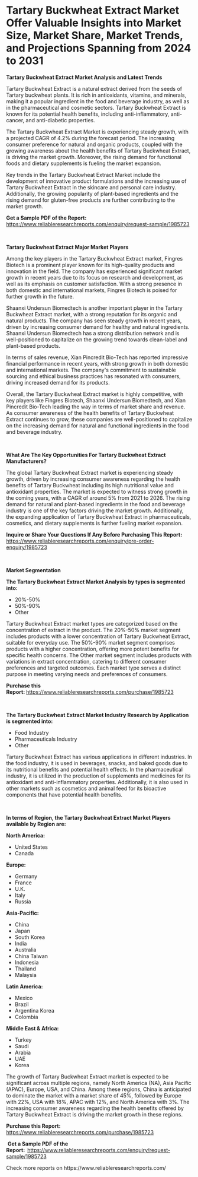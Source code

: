 <p><h1>Tartary Buckwheat Extract Market Offer Valuable Insights into Market Size, Market Share, Market Trends, and Projections Spanning from 2024 to 2031</h1></p><p><strong>Tartary Buckwheat Extract Market Analysis and Latest Trends</strong></p>
<p><p>Tartary Buckwheat Extract is a natural extract derived from the seeds of Tartary buckwheat plants. It is rich in antioxidants, vitamins, and minerals, making it a popular ingredient in the food and beverage industry, as well as in the pharmaceutical and cosmetic sectors. Tartary Buckwheat Extract is known for its potential health benefits, including anti-inflammatory, anti-cancer, and anti-diabetic properties.</p><p>The Tartary Buckwheat Extract Market is experiencing steady growth, with a projected CAGR of 4.2% during the forecast period. The increasing consumer preference for natural and organic products, coupled with the growing awareness about the health benefits of Tartary Buckwheat Extract, is driving the market growth. Moreover, the rising demand for functional foods and dietary supplements is fueling the market expansion.</p><p>Key trends in the Tartary Buckwheat Extract Market include the development of innovative product formulations and the increasing use of Tartary Buckwheat Extract in the skincare and personal care industry. Additionally, the growing popularity of plant-based ingredients and the rising demand for gluten-free products are further contributing to the market growth.</p></p>
<p><strong>Get a Sample PDF of the Report:&nbsp;</strong> <a href="https://www.reliableresearchreports.com/enquiry/request-sample/1985723">https://www.reliableresearchreports.com/enquiry/request-sample/1985723</a></p>
<p>&nbsp;</p>
<p><strong>Tartary Buckwheat Extract Major Market Players</strong></p>
<p><p>Among the key players in the Tartary Buckwheat Extract market, Fingres Biotech is a prominent player known for its high-quality products and innovation in the field. The company has experienced significant market growth in recent years due to its focus on research and development, as well as its emphasis on customer satisfaction. With a strong presence in both domestic and international markets, Fingres Biotech is poised for further growth in the future.</p><p>Shaanxi Undersun Biomedtech is another important player in the Tartary Buckwheat Extract market, with a strong reputation for its organic and natural products. The company has seen steady growth in recent years, driven by increasing consumer demand for healthy and natural ingredients. Shaanxi Undersun Biomedtech has a strong distribution network and is well-positioned to capitalize on the growing trend towards clean-label and plant-based products.</p><p>In terms of sales revenue, Xian Pincredit Bio-Tech has reported impressive financial performance in recent years, with strong growth in both domestic and international markets. The company's commitment to sustainable sourcing and ethical business practices has resonated with consumers, driving increased demand for its products.</p><p>Overall, the Tartary Buckwheat Extract market is highly competitive, with key players like Fingres Biotech, Shaanxi Undersun Biomedtech, and Xian Pincredit Bio-Tech leading the way in terms of market share and revenue. As consumer awareness of the health benefits of Tartary Buckwheat Extract continues to grow, these companies are well-positioned to capitalize on the increasing demand for natural and functional ingredients in the food and beverage industry.</p></p>
<p>&nbsp;</p>
<p><strong>What Are The Key Opportunities For Tartary Buckwheat Extract Manufacturers?</strong></p>
<p><p>The global Tartary Buckwheat Extract market is experiencing steady growth, driven by increasing consumer awareness regarding the health benefits of Tartary Buckwheat including its high nutritional value and antioxidant properties. The market is expected to witness strong growth in the coming years, with a CAGR of around 5% from 2021 to 2026. The rising demand for natural and plant-based ingredients in the food and beverage industry is one of the key factors driving the market growth. Additionally, the expanding application of Tartary Buckwheat Extract in pharmaceuticals, cosmetics, and dietary supplements is further fueling market expansion.</p></p>
<p><strong>Inquire or Share Your Questions If Any Before Purchasing This Report:</strong> <a href="https://www.reliableresearchreports.com/enquiry/pre-order-enquiry/1985723">https://www.reliableresearchreports.com/enquiry/pre-order-enquiry/1985723</a></p>
<p>&nbsp;</p>
<p><strong>Market Segmentation</strong></p>
<p><strong>The Tartary Buckwheat Extract Market Analysis by types is segmented into:</strong></p>
<p><ul><li>20%-50%</li><li>50%-90%</li><li>Other</li></ul></p>
<p><p>Tartary Buckwheat Extract market types are categorized based on the concentration of extract in the product. The 20%-50% market segment includes products with a lower concentration of Tartary Buckwheat Extract, suitable for everyday use. The 50%-90% market segment comprises products with a higher concentration, offering more potent benefits for specific health concerns. The Other market segment includes products with variations in extract concentration, catering to different consumer preferences and targeted outcomes. Each market type serves a distinct purpose in meeting varying needs and preferences of consumers.</p></p>
<p><strong>Purchase this Report:&nbsp;</strong><a href="https://www.reliableresearchreports.com/purchase/1985723">https://www.reliableresearchreports.com/purchase/1985723</a></p>
<p>&nbsp;</p>
<p><strong>The Tartary Buckwheat Extract Market Industry Research by Application is segmented into:</strong></p>
<p><ul><li>Food Industry</li><li>Pharmaceuticals Industry</li><li>Other</li></ul></p>
<p><p>Tartary Buckwheat Extract has various applications in different industries. In the food industry, it is used in beverages, snacks, and baked goods due to its nutritional benefits and potential health effects. In the pharmaceutical industry, it is utilized in the production of supplements and medicines for its antioxidant and anti-inflammatory properties. Additionally, it is also used in other markets such as cosmetics and animal feed for its bioactive components that have potential health benefits.</p></p>
<p>&nbsp;</p>
<p><strong>In terms of Region, the Tartary Buckwheat Extract Market Players available by Region are:</strong></p>
<p>
    <p> <strong> North America: </strong>
        <ul>
            <li>United States</li>
            <li>Canada</li>
        </ul>
        </p> 
    <p> <strong> Europe: </strong>
        <ul>
            <li>Germany</li>
            <li>France</li>
            <li>U.K.</li>
            <li>Italy</li>
            <li>Russia</li>
        </ul>
        </p> 
    <p> <strong> Asia-Pacific: </strong>
        <ul>
            <li>China</li>
            <li>Japan</li>
            <li>South Korea</li>
            <li>India</li>
            <li>Australia</li>
            <li>China Taiwan</li>
            <li>Indonesia</li>
            <li>Thailand</li>
            <li>Malaysia</li>
        </ul>
        </p> 
    <p> <strong> Latin America: </strong>
        <ul>
            <li>Mexico</li>
            <li>Brazil</li>
            <li>Argentina Korea</li>
            <li>Colombia</li>
        </ul>
        </p> 
    <p> <strong> Middle East & Africa: </strong>
        <ul>
            <li>Turkey</li>
            <li>Saudi</li>
            <li>Arabia</li>
            <li>UAE</li>
            <li>Korea</li>
        </ul>
    </p>
    </p>
<p><p>The growth of Tartary Buckwheat Extract market is expected to be significant across multiple regions, namely North America (NA), Asia Pacific (APAC), Europe, USA, and China. Among these regions, China is anticipated to dominate the market with a market share of 45%, followed by Europe with 22%, USA with 18%, APAC with 12%, and North America with 3%. The increasing consumer awareness regarding the health benefits offered by Tartary Buckwheat Extract is driving the market growth in these regions.</p></p>
<p><strong>Purchase this Report: </strong><a href="https://www.reliableresearchreports.com/purchase/1985723">https://www.reliableresearchreports.com/purchase/1985723</a></p>
<p>&nbsp;<strong>Get a Sample PDF of the Report:&nbsp;&nbsp;</strong><a href="https://www.reliableresearchreports.com/enquiry/request-sample/1985723">https://www.reliableresearchreports.com/enquiry/request-sample/1985723</a></p>
<p><strong></strong></p>
<p>Check more reports on https://www.reliableresearchreports.com/</p>